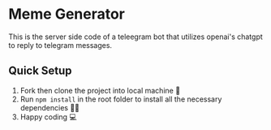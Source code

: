 # Meme Generator
This is the server side code of a teleegram bot that utilizes openai's chatgpt to reply to telegram messages.


## Quick Setup
1. Fork then clone the project into local machine 🍴
1. Run `npm install` in the root folder to install all the necessary dependencies 👩‍💻
1. Happy coding 💻
